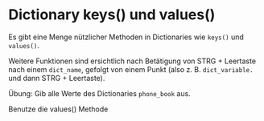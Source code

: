 # Dictionary keys() und values()

Es gibt eine Menge nützlicher Methoden in Dictionaries wie `keys()` und `values()`. 

Weitere Funktionen sind ersichtlich nach Betätigung von STRG + Leertaste nach einem `dict_name`, gefolgt von 
einem Punkt (also z. B. `dict_variable.` und dann STRG + Leertaste).

Übung: Gib alle Werte des Dictionaries `phone_book` aus.

<div class='hint'>Benutze die values() Methode</div>
